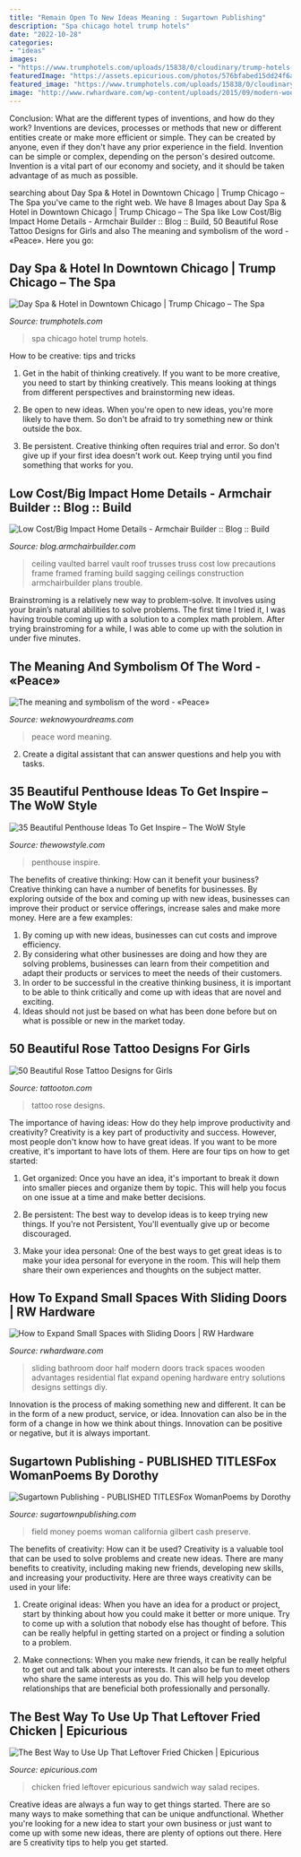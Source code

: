 ```yaml
---
title: "Remain Open To New Ideas Meaning : Sugartown Publishing"
description: "Spa chicago hotel trump hotels"
date: "2022-10-28"
categories:
- "ideas"
images:
- "https://www.trumphotels.com/uploads/15838/0/cloudinary/trump-hotels-cloudinary/image/upload/c_fill,w_1440,ar_8:3,x_250,y_166,w_4493,h_2995,c_crop/v1519139162/aptlpr8gqh2goojwskne.jpg"
featuredImage: "https://assets.epicurious.com/photos/576bfabed15dd24f6aefe06c/16:9/w_1280,c_limit/fried-chicken-salad-sandwich-6x4-21062016.jpg?mbid=social_retweet"
featured_image: "https://www.trumphotels.com/uploads/15838/0/cloudinary/trump-hotels-cloudinary/image/upload/c_fill,w_1440,ar_8:3,x_250,y_166,w_4493,h_2995,c_crop/v1519139162/aptlpr8gqh2goojwskne.jpg"
image: "http://www.rwhardware.com/wp-content/uploads/2015/09/modern-wooden-sliding-door1.jpg"
---
```



Conclusion: What are the different types of inventions, and how do they work?
Inventions are devices, processes or methods that new or different entities create or make more efficient or simple. They can be created by anyone, even if they don't have any prior experience in the field. Invention can be simple or complex, depending on the person's desired outcome. Invention is a vital part of our economy and society, and it should be taken advantage of as much as possible.

	

		
searching about Day Spa &amp; Hotel in Downtown Chicago | Trump Chicago – The Spa you've came to the right web. We have 8 Images about Day Spa &amp; Hotel in Downtown Chicago | Trump Chicago – The Spa like Low Cost/Big Impact Home Details - Armchair Builder :: Blog :: Build, 50 Beautiful Rose Tattoo Designs for Girls and also The meaning and symbolism of the word - «Peace». Here you go:
		
    
## Day Spa &amp; Hotel In Downtown Chicago | Trump Chicago – The Spa

<img loading=lazy src="https://www.trumphotels.com/uploads/15838/0/cloudinary/trump-hotels-cloudinary/image/upload/c_fill,w_1440,ar_8:3,x_250,y_166,w_4493,h_2995,c_crop/v1519139162/aptlpr8gqh2goojwskne.jpg" onerror="this.onerror=null;this.src='https://tse3.mm.bing.net/th?id=OIP._6INWGY1F6LD--6Z2KcLFgHaE7&amp;pid=15.1';" alt="Day Spa &amp; Hotel in Downtown Chicago | Trump Chicago – The Spa">

_Source: trumphotels.com_

>spa chicago hotel trump hotels. 

	

How to be creative: tips and tricks
1. Get in the habit of thinking creatively. If you want to be more creative, you need to start by thinking creatively. This means looking at things from different perspectives and brainstorming new ideas.
2. Be open to new ideas. When you're open to new ideas, you're more likely to have them. So don't be afraid to try something new or think outside the box.

3. Be persistent. Creative thinking often requires trial and error. So don't give up if your first idea doesn't work out. Keep trying until you find something that works for you.

    
## Low Cost/Big Impact Home Details - Armchair Builder :: Blog :: Build

<img loading=lazy src="http://blog.armchairbuilder.com/wp-content/uploads/2011/10/Barrel-Vault-2-1024x768.jpg" onerror="this.onerror=null;this.src='https://tse3.mm.bing.net/th?id=OIP.s5LT1YCycauqMvmaEIYLhAHaFj&amp;pid=15.1';" alt="Low Cost/Big Impact Home Details - Armchair Builder :: Blog :: Build">

_Source: blog.armchairbuilder.com_

>ceiling vaulted barrel vault roof trusses truss cost low precautions frame framed framing build sagging ceilings construction armchairbuilder plans trouble. 

	

Brainstroming is a relatively new way to problem-solve. It involves using your brain’s natural abilities to solve problems. The first time I tried it, I was having trouble coming up with a solution to a complex math problem. After trying brainstroming for a while, I was able to come up with the solution in under five minutes.

    
## The Meaning And Symbolism Of The Word - «Peace»

<img loading=lazy src="https://weknowyourdreams.com/images/peace/peace-05.jpg" onerror="this.onerror=null;this.src='https://tse2.mm.bing.net/th?id=OIP.OA9t48vh10_8y1Y2o0_-2wHaHY&amp;pid=15.1';" alt="The meaning and symbolism of the word - «Peace»">

_Source: weknowyourdreams.com_

>peace word meaning. 

	

2. Create a digital assistant that can answer questions and help you with tasks.

    
## 35 Beautiful Penthouse Ideas To Get Inspire – The WoW Style

<img loading=lazy src="http://thewowstyle.com/wp-content/uploads/2015/02/beautiful-penthouse-ideas.jpg" onerror="this.onerror=null;this.src='https://tse4.mm.bing.net/th?id=OIP.jEPJ3jSYToiq3Zn4j-aYAwHaE8&amp;pid=15.1';" alt="35 Beautiful Penthouse Ideas To Get Inspire – The WoW Style">

_Source: thewowstyle.com_

>penthouse inspire. 

	

The benefits of creative thinking: How can it benefit your business?
Creative thinking can have a number of benefits for businesses. By exploring outside of the box and coming up with new ideas, businesses can improve their product or service offerings, increase sales and make more money. Here are a few examples:
1. By coming up with new ideas, businesses can cut costs and improve efficiency.
2. By considering what other businesses are doing and how they are solving problems, businesses can learn from their competition and adapt their products or services to meet the needs of their customers.
3. In order to be successful in the creative thinking business, it is important to be able to think critically and come up with ideas that are novel and exciting.
4. Ideas should not just be based on what has been done before but on what is possible or new in the market today.

    
## 50 Beautiful Rose Tattoo Designs For Girls

<img loading=lazy src="https://tattooton.com/wp-content/uploads/2014/01/Rose-Tattoo-Designs-for-Girls46.jpg" onerror="this.onerror=null;this.src='https://tse3.mm.bing.net/th?id=OIP.QIdeFs8ruEg1CUsdjW4vkgHaJ4&amp;pid=15.1';" alt="50 Beautiful Rose Tattoo Designs for Girls">

_Source: tattooton.com_

>tattoo rose designs. 

	

The importance of having ideas: How do they help improve productivity and creativity?
Creativity is a key part of productivity and success. However, most people don't know how to have great ideas. If you want to be more creative, it's important to have lots of them. Here are four tips on how to get started:
1. Get organized: Once you have an idea, it's important to break it down into smaller pieces and organize them by topic. This will help you focus on one issue at a time and make better decisions.

2. Be persistent: The best way to develop ideas is to keep trying new things. If you're not Persistent, You'll eventually give up or become discouraged.

3. Make your idea personal: One of the best ways to get great ideas is to make your idea personal for everyone in the room. This will help them share their own experiences and thoughts on the subject matter.

    
## How To Expand Small Spaces With Sliding Doors | RW Hardware

<img loading=lazy src="http://www.rwhardware.com/wp-content/uploads/2015/09/modern-wooden-sliding-door1.jpg" onerror="this.onerror=null;this.src='https://tse2.mm.bing.net/th?id=OIP.W8Mfq4-dP4QoQcRNwlMqUgHaKo&amp;pid=15.1';" alt="How to Expand Small Spaces with Sliding Doors | RW Hardware">

_Source: rwhardware.com_

>sliding bathroom door half modern doors track spaces wooden advantages residential flat expand opening hardware entry solutions designs settings diy. 

	

Innovation is the process of making something new and different. It can be in the form of a new product, service, or idea. Innovation can also be in the form of a change in how we think about things. Innovation can be positive or negative, but it is always important.

    
## Sugartown Publishing - PUBLISHED TITLESFox WomanPoems By Dorothy

<img loading=lazy src="http://sugartownpublishing.com/yahoo_site_admin/assets/images/Voices_from_the_Field_at_350_dpi.80123431_std.jpg" onerror="this.onerror=null;this.src='https://tse1.mm.bing.net/th?id=OIP.fjDD9v3ye_t8jggkGVyhbgHaLH&amp;pid=15.1';" alt="Sugartown Publishing - PUBLISHED TITLESFox WomanPoems by Dorothy">

_Source: sugartownpublishing.com_

>field money poems woman california gilbert cash preserve. 

	

The benefits of creativity: How can it be used?
Creativity is a valuable tool that can be used to solve problems and create new ideas. There are many benefits to creativity, including making new friends, developing new skills, and increasing your productivity. Here are three ways creativity can be used in your life: 
1. Create original ideas: When you have an idea for a product or project, start by thinking about how you could make it better or more unique. Try to come up with a solution that nobody else has thought of before. This can be really helpful in getting started on a project or finding a solution to a problem.

2. Make connections: When you make new friends, it can be really helpful to get out and talk about your interests. It can also be fun to meet others who share the same interests as you do. This will help you develop relationships that are beneficial both professionally and personally.

    
## The Best Way To Use Up That Leftover Fried Chicken | Epicurious

<img loading=lazy src="https://assets.epicurious.com/photos/576bfabed15dd24f6aefe06c/16:9/w_1280,c_limit/fried-chicken-salad-sandwich-6x4-21062016.jpg?mbid=social_retweet" onerror="this.onerror=null;this.src='https://tse4.mm.bing.net/th?id=OIP.En7HdJxNpvlPf28ZqogjOAHaEK&amp;pid=15.1';" alt="The Best Way to Use Up That Leftover Fried Chicken | Epicurious">

_Source: epicurious.com_

>chicken fried leftover epicurious sandwich way salad recipes. 

	

Creative ideas are always a fun way to get things started. There are so many ways to make something that can be unique andfunctional. Whether you're looking for a new idea to start your own business or just want to come up with some new ideas, there are plenty of options out there. Here are 5 creativity tips to help you get started.

